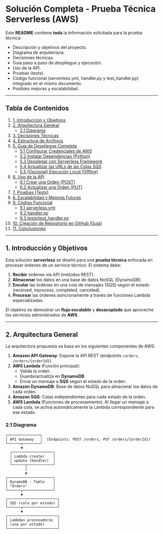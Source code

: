 # Solución Completa - Prueba Técnica Serverless (AWS)

Este **README** contiene **toda** la información solicitada para la prueba técnica:  
- Descripción y objetivos del proyecto.  
- Diagrama de arquitectura.  
- Decisiones técnicas.  
- Guía paso a paso de despliegue y ejecución.  
- Uso de la API.  
- Pruebas (tests).  
- Código funcional (serverless.yml, handler.py y test_handler.py) integrado en el mismo documento.  
- Posibles mejoras y escalabilidad.

---

## Tabla de Contenidos

1. [1. Introducción y Objetivos](#1-introducción-y-objetivos)  
2. [2. Arquitectura General](#2-arquitectura-general)  
   - [2.1 Diagrama](#21-diagrama)  
3. [3. Decisiones Técnicas](#3-decisiones-técnicas)  
4. [4. Estructura de Archivos](#4-estructura-de-archivos)  
5. [5. Guía de Despliegue Completa](#5-guía-de-despliegue-completa)  
   - [5.1 Configurar Credenciales de AWS](#51-configurar-credenciales-de-aws)  
   - [5.2 Instalar Dependencias (Python)](#52-instalar-dependencias-python)  
   - [5.3 Desplegar con Serverless Framework](#53-desplegar-con-serverless-framework)  
   - [5.4 Actualizar las URLs de las Colas SQS](#54-actualizar-las-urls-de-las-colas-sqs)  
   - [5.5 (Opcional) Ejecución Local (Offline)](#55-opcional-ejecución-local-offline)  
6. [6. Uso de la API](#6-uso-de-la-api)  
   - [6.1 Crear una Orden (POST)](#61-crear-una-orden-post)  
   - [6.2 Actualizar una Orden (PUT)](#62-actualizar-una-orden-put)  
7. [7. Pruebas (Tests)](#7-pruebas-tests)  
8. [8. Escalabilidad y Mejoras Futuras](#8-escalabilidad-y-mejoras-futuras)  
9. [9. Código Funcional](#9-código-funcional)  
   - [9.1 serverless.yml](#91-serverlessyml)  
   - [9.2 handler.py](#92-handlerpy)  
   - [9.3 tests/test_handler.py](#93-teststest_handlerpy)  
10. [10. Creación de Repositorio en GitHub (Guía)](#10-creación-de-repositorio-en-github-guía)  
11. [11. Conclusiones](#11-conclusiones)

---

## 1. Introducción y Objetivos

Esta solución **serverless** se diseñó para una **prueba técnica** enfocada en procesar órdenes de un servicio técnico. El sistema debe:

1. **Recibir** órdenes vía API (métodos REST).  
2. **Almacenar** los datos en una base de datos NoSQL (DynamoDB).  
3. **Encolar** las órdenes en una cola de mensajes (SQS) según el estado (received, inprocess, completed, canceled).  
4. **Procesar** las órdenes asíncronamente a través de funciones Lambda especializadas.

El objetivo es demostrar un **flujo escalable** y **desacoplado** que aproveche los servicios administrados de **AWS**.

---

## 2. Arquitectura General

La arquitectura propuesta se basa en los siguientes componentes de AWS:

1. **Amazon API Gateway**: Expone la API REST (endpoints `/orders`, `/orders/{orderId}`).  
2. **AWS Lambda** (Función principal):  
   - Valida la orden.  
   - Guarda/actualiza en **DynamoDB**.  
   - Envía un mensaje a **SQS** según el estado de la orden.  
3. **Amazon DynamoDB**: Base de datos NoSQL para almacenar los datos de cada orden.  
4. **Amazon SQS**: Colas independientes para cada estado de la orden.  
5. **AWS Lambda** (Funciones de procesamiento): Al llegar un mensaje a cada cola, se activa automáticamente la Lambda correspondiente para ese estado.

### 2.1 Diagrama

```plaintext
┌───────────────┐
│ API Gateway   │  (Endpoints: POST /orders, PUT /orders/{orderId})
└──────┬────────┘
       ▼
  ┌───────────────────┐
  │ Lambda create/    │
  │ update (handler)  │
  └──────┬────────────┘
         │
         ▼
┌─────────────────────┐
│ DynamoDB - Table    │
│ "Orders"            │
└──────┬──────────────┘
       ▼
┌───────────────────────┐
│ SQS (cola por estado) │
└──────┬────────────────┘
       ▼
┌───────────────────────┐
│ Lambdas procesadoras  │
│ (una por estado)      │
└───────────────────────┘
